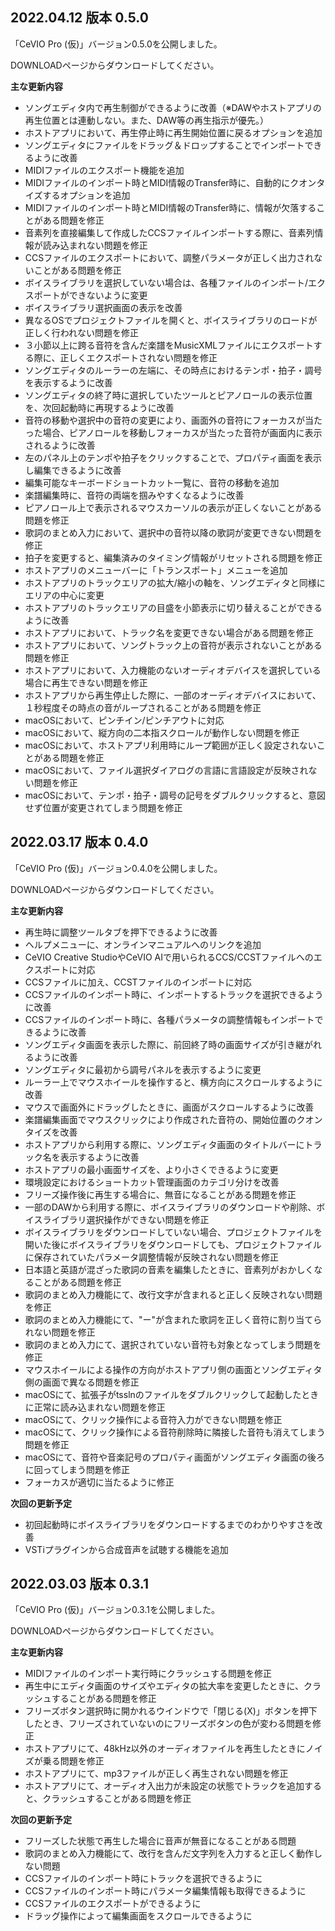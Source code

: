 ## 2022.04.12 版本 0.5.0

「CeVIO Pro (仮)」バージョン0.5.0を公開しました。

DOWNLOADページからダウンロードしてください。

**主な更新内容**

- ソングエディタ内で再生制御ができるように改善（※DAWやホストアプリの再生位置とは連動しない。また、DAW等の再生指示が優先。）
- ホストアプリにおいて、再生停止時に再生開始位置に戻るオプションを追加
- ソングエディタにファイルをドラッグ＆ドロップすることでインポートできるように改善
- MIDIファイルのエクスポート機能を追加
- MIDIファイルのインポート時とMIDI情報のTransfer時に、自動的にクオンタイズするオプションを追加
- MIDIファイルのインポート時とMIDI情報のTransfer時に、情報が欠落することがある問題を修正
- 音素列を直接編集して作成したCCSファイルインポートする際に、音素列情報が読み込まれない問題を修正
- CCSファイルのエクスポートにおいて、調整パラメータが正しく出力されないことがある問題を修正
- ボイスライブラリを選択していない場合は、各種ファイルのインポート/エクスポートができないように変更
- ボイスライブラリ選択画面の表示を改善
- 異なるOSでプロジェクトファイルを開くと、ボイスライブラリのロードが正しく行われない問題を修正
- ３小節以上に跨る音符を含んだ楽譜をMusicXMLファイルにエクスポートする際に、正しくエクスポートされない問題を修正
- ソングエディタのルーラーの左端に、その時点におけるテンポ・拍子・調号を表示するように改善
- ソングエディタの終了時に選択していたツールとピアノロールの表示位置を、次回起動時に再現するように改善
- 音符の移動や選択中の音符の変更により、画面外の音符にフォーカスが当たった場合、ピアノロールを移動しフォーカスが当たった音符が画面内に表示されるように改善
- 左のパネル上のテンポや拍子をクリックすることで、プロパティ画面を表示し編集できるように改善
- 編集可能なキーボードショートカット一覧に、音符の移動を追加
- 楽譜編集時に、音符の両端を掴みやすくなるように改善
- ピアノロール上で表示されるマウスカーソルの表示が正しくないことがある問題を修正
- 歌詞のまとめ入力において、選択中の音符以降の歌詞が変更できない問題を修正
- 拍子を変更すると、編集済みのタイミング情報がリセットされる問題を修正
- ホストアプリのメニューバーに「トランスポート」メニューを追加
- ホストアプリのトラックエリアの拡大/縮小の軸を、ソングエディタと同様にエリアの中心に変更
- ホストアプリのトラックエリアの目盛を小節表示に切り替えることができるように改善
- ホストアプリにおいて、トラック名を変更できない場合がある問題を修正
- ホストアプリにおいて、ソングトラック上の音符が表示されないことがある問題を修正
- ホストアプリにおいて、入力機能のないオーディオデバイスを選択している場合に再生できない問題を修正
- ホストアプリから再生停止した際に、一部のオーディオデバイスにおいて、１秒程度その時点の音がループされることがある問題を修正
- macOSにおいて、ピンチイン/ピンチアウトに対応
- macOSにおいて、縦方向の二本指スクロールが動作しない問題を修正
- macOSにおいて、ホストアプリ利用時にループ範囲が正しく設定されないことがある問題を修正
- macOSにおいて、ファイル選択ダイアログの言語に言語設定が反映されない問題を修正
- macOSにおいて、テンポ・拍子・調号の記号をダブルクリックすると、意図せず位置が変更されてしまう問題を修正

## 2022.03.17 版本 0.4.0

「CeVIO Pro (仮)」バージョン0.4.0を公開しました。

DOWNLOADページからダウンロードしてください。

**主な更新内容**
- 再生時に調整ツールタブを押下できるように改善
- ヘルプメニューに、オンラインマニュアルへのリンクを追加
- CeVIO Creative StudioやCeVIO AIで用いられるCCS/CCSTファイルへのエクスポートに対応
- CCSファイルに加え、CCSTファイルのインポートに対応
- CCSファイルのインポート時に、インポートするトラックを選択できるように改善
- CCSファイルのインポート時に、各種パラメータの調整情報もインポートできるように改善
- ソングエディタ画面を表示した際に、前回終了時の画面サイズが引き継がれるように改善
- ソングエディタに最初から調号パネルを表示するように変更
- ルーラー上でマウスホイールを操作すると、横方向にスクロールするように改善
- マウスで画面外にドラッグしたときに、画面がスクロールするように改善
- 楽譜編集画面でマウスクリックにより作成された音符の、開始位置のクオンタイズを改善
- ホストアプリから利用する際に、ソングエディタ画面のタイトルバーにトラック名を表示するように改善
- ホストアプリの最小画面サイズを、より小さくできるように変更
- 環境設定におけるショートカット管理画面のカテゴリ分けを改善
- フリーズ操作後に再生する場合に、無音になることがある問題を修正
- 一部のDAWから利用する際に、ボイスライブラリのダウンロードや削除、ボイスライブラリ選択操作ができない問題を修正
- ボイスライブラリをダウンロードしていない場合、プロジェクトファイルを開いた後にボイスライブラリをダウンロードしても、プロジェクトファイルに保存されていたパラメータ調整情報が反映されない問題を修正
- 日本語と英語が混ざった歌詞の音素を編集したときに、音素列がおかしくなることがある問題を修正
- 歌詞のまとめ入力機能にて、改行文字が含まれると正しく反映されない問題を修正
- 歌詞のまとめ入力機能にて、"ー"が含まれた歌詞を正しく音符に割り当てられない問題を修正
- 歌詞のまとめ入力にて、選択されていない音符も対象となってしまう問題を修正
- マウスホイールによる操作の方向がホストアプリ側の画面とソングエディタ側の画面で異なる問題を修正
- macOSにて、拡張子がtsslnのファイルをダブルクリックして起動したときに正常に読み込まれない問題を修正
- macOSにて、クリック操作による音符入力ができない問題を修正
- macOSにて、クリック操作による音符削除時に隣接した音符も消えてしまう問題を修正
- macOSにて、音符や音楽記号のプロパティ画面がソングエディタ画面の後ろに回ってしまう問題を修正
- フォーカスが適切に当たるように修正

**次回の更新予定**

- 初回起動時にボイスライブラリをダウンロードするまでのわかりやすさを改善
- VSTiプラグインから合成音声を試聴する機能を追加

## 2022.03.03 版本 0.3.1

「CeVIO Pro (仮)」バージョン0.3.1を公開しました。

DOWNLOADページからダウンロードしてください。

**主な更新内容**
- MIDIファイルのインポート実行時にクラッシュする問題を修正
- 再生中にエディタ画面のサイズやエディタの拡大率を変更したときに、クラッシュすることがある問題を修正
- フリーズボタン選択時に開かれるウインドウで「閉じる(X)」ボタンを押下したとき、フリーズされていないのにフリーズボタンの色が変わる問題を修正
- ホストアプリにて、48kHz以外のオーディオファイルを再生したときにノイズが乗る問題を修正
- ホストアプリにて、mp3ファイルが正しく再生されない問題を修正
- ホストアプリにて、オーディオ入出力が未設定の状態でトラックを追加すると、クラッシュすることがある問題を修正

**次回の更新予定**

- フリーズした状態で再生した場合に音声が無音になることがある問題
- 歌詞のまとめ入力機能にて、改行を含んだ文字列を入力すると正しく動作しない問題
- CCSファイルのインポート時にトラックを選択できるように
- CCSファイルのインポート時にパラメータ編集情報も取得できるように
- CCSファイルのエクスポートができるように
- ドラッグ操作によって編集画面をスクロールできるように
